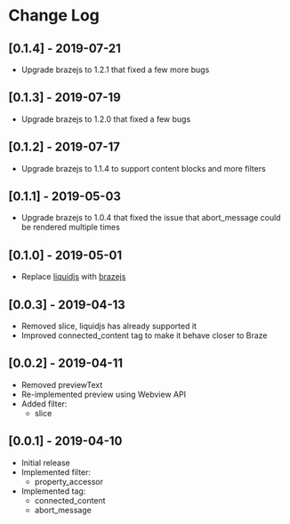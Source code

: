 # Change Log

## [0.1.4] - 2019-07-21
- Upgrade brazejs to 1.2.1 that fixed a few more bugs

## [0.1.3] - 2019-07-19
- Upgrade brazejs to 1.2.0 that fixed a few bugs

## [0.1.2] - 2019-07-17
- Upgrade brazejs to 1.1.4 to support content blocks and more filters

## [0.1.1] - 2019-05-03
- Upgrade brazejs to 1.0.4 that fixed the issue that abort_message could be rendered multiple times

## [0.1.0] - 2019-05-01
- Replace [liquidjs](https://github.com/harttle/liquidjs) with [brazejs](https://github.com/yq314/brazejs)

## [0.0.3] - 2019-04-13
- Removed slice, liquidjs has already supported it
- Improved connected_content tag to make it behave closer to Braze

## [0.0.2] - 2019-04-11
- Removed previewText
- Re-implemented preview using Webview API
- Added filter:
  - slice

## [0.0.1] - 2019-04-10
- Initial release
- Implemented filter: 
  - property_accessor
- Implemented tag: 
  - connected_content
  - abort_message